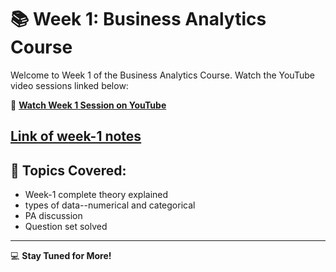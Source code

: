 # 📚 Week 1: Business Analytics Course

Welcome to Week 1 of the Business Analytics Course. Watch the YouTube video sessions linked below:

🎥 **[Watch Week 1 Session on YouTube](https://youtu.be/tnInGENQaVc)**

**[Link of week-1 notes](https://drive.google.com/file/d/1BJIL9PkOrwtEikSn2i_VL6dxfd3lFBLm/view?usp=drive_link)**
---

## 📄 Topics Covered:
- Week-1 complete theory explained
- types of data--numerical and categorical
- PA discussion
- Question set solved

---

💻 **Stay Tuned for More!**
